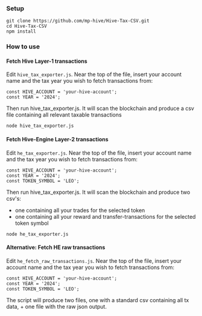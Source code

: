 ### Setup

```
git clone https://github.com/mp-hive/Hive-Tax-CSV.git
cd Hive-Tax-CSV
npm install
```

### How to use
#### Fetch Hive Layer-1 transactions
Edit `hive_tax_exporter.js`. Near the top of the file, insert your account name and the tax year you wish to fetch transactions from:

```
const HIVE_ACCOUNT = 'your-hive-account';
const YEAR = '2024';
```

Then run hive_tax_exporter.js. It will scan the blockchain and produce a csv file containing all relevant taxable transactions

`node hive_tax_exporter.js`

#### Fetch Hive-Engine Layer-2 transactions
Edit `he_tax_exporter.js`. Near the top of the file, insert your account name and the tax year you wish to fetch transactions from:

```
const HIVE_ACCOUNT = 'your-hive-account';
const YEAR = '2024';
const TOKEN_SYMBOL = 'LEO';
```

Then run hive_tax_exporter.js. It will scan the blockchain and produce two csv's:
- one containing all your trades for the selected token
- one containing all your reward and transfer-transactions for the selected token symbol

`node he_tax_exporter.js`

#### Alternative: Fetch HE raw transactions
Edit `he_fetch_raw_transactions.js`. Near the top of the file, insert your account name and the tax year you wish to fetch transactions from:

```
const HIVE_ACCOUNT = 'your-hive-account';
const YEAR = '2024';
const TOKEN_SYMBOL = 'LEO';
```
The script will produce two files, one with a standard csv containing all tx data, + one file with the raw json output.